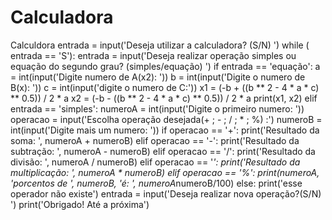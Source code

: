# Calculadora
Calculdora
entrada = input('Deseja utilizar a calculadora? (S/N) ')
while ( entrada == 'S'):
    entrada = input('Deseja realizar operação simples ou equação do segundo grau? (simples/equação) ')
    if entrada == 'equação':
        a = int(input('Digite numero de A(x2): '))
        b = int(input('Digite o numero de B(x): '))
        c = int(input('digite o numero de C:'))
        x1 = (-b + ((b ** 2 - 4 * a * c) ** 0.5)) / 2 * a
        x2 = (-b - ((b ** 2 - 4 * a * c) ** 0.5)) / 2 * a
        print(x1, x2)
    elif entrada == 'simples':
        numeroA = int(input('Digite o primeiro numero: '))
        operacao = input('Escolha  operação desejada(+ ; - ; / ; * ; %) :')
        numeroB = int(input('Digite mais um numero: '))
        if operacao == '+':
            print('Resultado da soma: ', numeroA + numeroB)
        elif operacao == '-':
            print('Resultado da subtração: ', numeroA - numeroB)
        elif operacao == '/':
            print('Resultado da divisão: ', numeroA / numeroB)
        elif operacao == '*':
            print('Resultado da multiplicação: ', numeroA * numeroB)
        elif operacao == '%':
            print(numeroA, 'porcentos de ', numeroB, 'é: ', numeroA*numeroB/100)
    else:
        print('esse operador não existe')
    entrada = input('Deseja realizar nova operação?(S/N) ')
print('Obrigado! Até a próxima')

